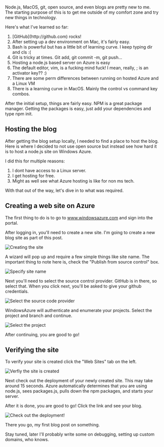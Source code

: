 Node.js, MacOS, git, open source, and even blogs are pretty new to me.  The starting purpose of this is to get me outside of my comfort zone and try new things in technology.

Here's what I've learned so far:
<ol>
	<li>[GitHub](http://github.com) rocks!
	<li>After setting up a dev environment on Mac, it's fairly easy.
	<li>Bash is powerful but has a little bit of learning curve.  I keep typing dir and cls :(
	<li>Git is tricky at times.  Git add, git commit -m, git push...
	<li>Hosting a node.js based server on Azure is easy
	<li>The default editor, vim, is a fucking mind fuck!  I mean, really, ; is an activator key?? :)
	<li>There are some perm differences between running on hosted Azure and a Linux VM
	<li>There is a learning curve in MacOS.  Mainly the control vs command key combos.
</ol>

After the initial setup, things are fairly easy.  NPM is a great package manager.  Getting the packages is easy, just add your dependencies and type npm init.

Hosting the blog
----------------

After getting the blog setup locally, I needed to find a place to host the blog.  Here is where I decided to not use open source but instead see how hard it is to host a node.js site on Windows Azure.

I did this for multiple reasons:
<ol>
	<li>I dont have access to a Linux server.
	<li>I get hosting for free.
	<li>Might as well see what Azure hosting is like for non ms tech.
</ol>

With that out of the way, let's dive in to what was required.

Creating a web site on Azure
----------------------------

The first thing to do is to go to www.windowsazure.com and sign into the portal.

After logging in, you'll need to create a new site.  I'm going to create a new blog site as part of this post.  

![Creating the site](/img/AzureBlog1.png)

A wizard will pop up and require a few simple things like site name.  The important thing to note here is, check the "Publish from source control" box.

![Specify site name](/img/AzureBlog2.png)

Next you'll need to select the source control provider.  GitHub is in there, so select that.  When you click next, you'll be asked to give your github credentials.

![Select the source code provider](/img/AzureBlog3.png)

WindowsAzure will authenticate and enumerate your projects.  Select the project and branch and continue.

![Select the project](/img/AzureBlog4.png)

After continuing, you are good to go!

Verifying the site
------------------

To verify your site is created click the "Web Sites" tab on the left.

![Verfiy the site is created](/img/AzureBlog5.png)

Next check out the deployment of your newly created site.  This may take around 15 seconds.  Azure automatically determines that you are using node.js, sees packages.js, pulls down the npm packages, and starts your server.

After it is done, you are good to go!  Click the link and see your blog.

![Check out the deployment!](/img/AzureBlog6.png)

There you go, my first blog post on something.

Stay tuned, later I'll probably write some on debugging, setting up custom domains, who knows.